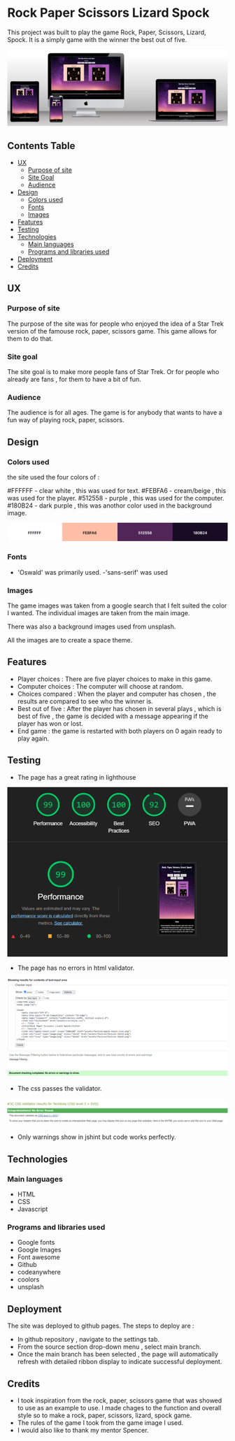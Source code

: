 # Rock Paper Scissors Lizard Spock

This project was built to play the game Rock, Paper, Scissors, Lizard, Spock. It is a simply game with the winner the best out of five.

![Multi device wedsite mockup](assets/images-readme/multi-devices.png)

## Contents Table

- [UX](#ux 'UX')
    - [Purpose of site](#purpose-of-site 'Purpose of site')
    - [Site Goal](#site-goal "Site Goal")
    - [Audience](#audience "Audience")
- [Design](#design "Design")
    - [Colors used](#colors-used "Colors used")
    - [Fonts](#fonts "Fonts")
    - [Images](#images "Images")
- [Features](#features "Features")
- [Testing](#testing "Testing")
- [Technologies](#technologies "Technologies")
    - [Main languages](#main-languages "Main languages")
    - [Programs and libraries used](#programs-and-libraries-used "Programs and libraries used")
- [Deployment](#deployment "Deployment")
- [Credits](#credits "Credits")


## UX

### Purpose of site

The purpose of the site was for people who enjoyed the idea of a Star Trek version of the famouse rock, paper, scissors game. This game allows for them to do that.

### Site goal

The site goal is to make more people fans of Star Trek. Or for people who already are fans , for them to have a bit of fun.

### Audience

The audience is for all ages. The game is for anybody that wants to have a fun way of playing rock, paper, scissors.

## Design

### Colors used

the site used the four colors of :

#FFFFFF - clear white , this was used for text.
#FEBFA6 - cream/beige , this was used for the player.
#512558 - purple , this was used for the computer.
#180B24 - dark purple , this was anothor color used in the background image.

![|Color palette](assets/images-readme/color-pal.png)

### Fonts

- 'Oswald' was primarily used.
-'sans-serif' was used

### Images

The game images was taken from a google search that I felt suited the color I wanted. The individual images are taken from the main image.

There was also a background images used from unsplash.

All the images are to create a space theme.

## Features

- Player choices : There are five player choices to make in this game.
- Computer choices : The computer will choose at random.
- Choices compared : When the player and computer has chosen , the results are compared to see who the winner is.
- Best out of five : After the player has chosen in several plays , which is best of five , the game is decided with a message appearing if the player has won or lost.
- End game : the game is restarted with both players on 0 again ready to play again.

## Testing

- The page has a great rating in lighthouse 

![Lighthouse score](assets/images-readme/lighthouse-ver.png)

- The page has no errors in html validator.

![HTML validator](assets/images-readme/html-ver.png)

- The css passes the validator.

![CSS validator](assets/images-readme/css-ver.png)

- Only warnings show in jshint but code works perfectly.

## Technologies

### Main languages

- HTML
- CSS
- Javascript

### Programs and libraries used

- Google fonts 
- Google Images
- Font awesome
- Github 
- codeanywhere
- coolors
- unsplash

## Deployment

The site was deployed to github pages. The steps to deploy are :

- In github repository , navigate to the settings tab.
- From the source section drop-down menu , select main branch.
- Once the main branch has been selected , the page will automatically refresh with detailed ribbon display to indicate successful deployment.

## Credits

- I took inspiration from the rock, paper, scissors game that was showed to use as an example to use. I made chages to the function and overall style so to make a rock, paper, scissors, lizard, spock game.
- The rules of the game I took from the game image I used.
- I would also like to thank my mentor Spencer.